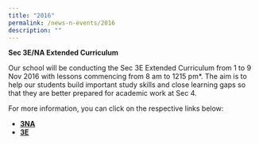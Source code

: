 ```yaml
---
title: "2016"
permalink: /news-n-events/2016
description: ""
---
```

<p><strong>Sec 3E/NA Extended Curriculum</strong></p>
<p>Our school will be conducting the Sec 3E Extended Curriculum from 1 to 9 Nov 2016 with lessons commencing from 8 am to 1215 pm*. The aim is to help our students build important study skills and close learning gaps so that they are better prepared for academic work at Sec 4.</p>
<p>For more information, you can click on the respective links below:</p>
<div>
<ul>
<li><strong><a href="/files/3NA.pdf" target="_blank" rel="noopener">3NA</a></strong></li>
<li><strong><a href="/files/3E.pdf" target="_blank" rel="noopener">3E</a></strong></li>
</ul>
</div>